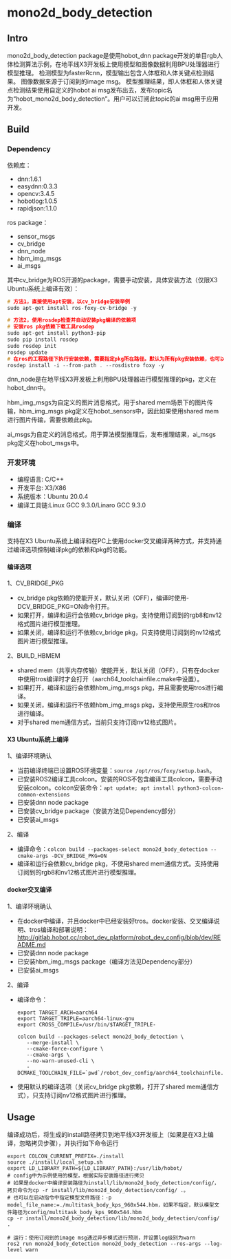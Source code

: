 # mono2d_body_detection

## Intro

mono2d_body_detection package是使用hobot_dnn package开发的单目rgb人体检测算法示例，在地平线X3开发板上使用模型和图像数据利用BPU处理器进行模型推理。
检测模型为fasterRcnn，模型输出包含人体框和人体关键点检测结果。
图像数据来源于订阅到的image msg。
模型推理结果，即人体框和人体关键点检测结果使用自定义的hobot ai msg发布出去，发布topic名为“hobot_mono2d_body_detection”。用户可以订阅此topic的ai msg用于应用开发。

## Build

### Dependency

依赖库：

- dnn:1.6.1
- easydnn:0.3.3
- opencv:3.4.5
- hobotlog:1.0.5
- rapidjson:1.1.0

ros package：

- sensor_msgs
- cv_bridge
- dnn_node
- hbm_img_msgs
- ai_msgs

其中cv_bridge为ROS开源的package，需要手动安装，具体安装方法（仅限X3 Ubuntu系统上编译有效）：

```cpp
# 方法1，直接使用apt安装，以cv_bridge安装举例
sudo apt-get install ros-foxy-cv-bridge -y

# 方法2，使用rosdep检查并自动安装pkg编译的依赖项
# 安装ros pkg依赖下载⼯具rosdep
sudo apt-get install python3-pip
sudo pip install rosdep
sudo rosdep init
rosdep update
# 在ros的⼯程路径下执⾏安装依赖，需要指定pkg所在路径。默认为所有pkg安装依赖，也可以指定为某个pkg安装依赖
rosdep install -i --from-path . --rosdistro foxy -y
```

dnn_node是在地平线X3开发板上利用BPU处理器进行模型推理的pkg，定义在hobot_dnn中。

hbm_img_msgs为自定义的图片消息格式，用于shared mem场景下的图片传输，hbm_img_msgs pkg定义在hobot_sensors中，因此如果使用shared mem进行图片传输，需要依赖此pkg。

ai_msgs为自定义的消息格式，用于算法模型推理后，发布推理结果，ai_msgs pkg定义在hobot_msgs中。

### 开发环境

- 编程语言: C/C++
- 开发平台: X3/X86
- 系统版本：Ubuntu 20.0.4
- 编译工具链:Linux GCC 9.3.0/Linaro GCC 9.3.0

### 编译

支持在X3 Ubuntu系统上编译和在PC上使用docker交叉编译两种方式，并支持通过编译选项控制编译pkg的依赖和pkg的功能。

#### 编译选项

1、CV_BRIDGE_PKG

- cv_bridge pkg依赖的使能开关，默认关闭（OFF），编译时使用-DCV_BRIDGE_PKG=ON命令打开。
- 如果打开，编译和运行会依赖cv_bridge pkg，支持使用订阅到的rgb8和nv12格式图片进行模型推理。
- 如果关闭，编译和运行不依赖cv_bridge pkg，只支持使用订阅到的nv12格式图片进行模型推理。

2、BUILD_HBMEM

- shared mem（共享内存传输）使能开关，默认关闭（OFF），只有在docker中使用tros编译时才会打开（aarch64_toolchainfile.cmake中设置）。
- 如果打开，编译和运行会依赖hbm_img_msgs pkg，并且需要使用tros进行编译。
- 如果关闭，编译和运行不依赖hbm_img_msgs pkg，支持使用原生ros和tros进行编译。
- 对于shared mem通信方式，当前只支持订阅nv12格式图片。

#### X3 Ubuntu系统上编译

1、编译环境确认

- 当前编译终端已设置ROS环境变量：`source /opt/ros/foxy/setup.bash`。
- 已安装ROS2编译工具colcon。安装的ROS不包含编译工具colcon，需要手动安装colcon。colcon安装命令：`apt update; apt install python3-colcon-common-extensions`
- 已安装dnn node package
- 已安装cv_bridge package（安装方法见Dependency部分）
- 已安装ai_msgs

2、编译

- 编译命令：`colcon build --packages-select mono2d_body_detection --cmake-args -DCV_BRIDGE_PKG=ON`
- 编译和运行会依赖cv_bridge pkg，不使用shared mem通信方式。支持使用订阅到的rgb8和nv12格式图片进行模型推理。

#### docker交叉编译

1、编译环境确认

- 在docker中编译，并且docker中已经安装好tros。docker安装、交叉编译说明、tros编译和部署说明：http://gitlab.hobot.cc/robot_dev_platform/robot_dev_config/blob/dev/README.md
- 已安装dnn node package
- 已安装hbm_img_msgs package（编译方法见Dependency部分）
- 已安装ai_msgs

2、编译

- 编译命令： 

  ```
  export TARGET_ARCH=aarch64
  export TARGET_TRIPLE=aarch64-linux-gnu
  export CROSS_COMPILE=/usr/bin/$TARGET_TRIPLE-
  
  colcon build --packages-select mono2d_body_detection \
     --merge-install \
     --cmake-force-configure \
     --cmake-args \
     --no-warn-unused-cli \
     -DCMAKE_TOOLCHAIN_FILE=`pwd`/robot_dev_config/aarch64_toolchainfile.cmake
  ```

- 使用默认的编译选项（关闭cv_bridge pkg依赖，打开了shared mem通信方式），只支持订阅nv12格式图片进行推理。


## Usage

编译成功后，将生成的install路径拷贝到地平线X3开发板上（如果是在X3上编译，忽略拷贝步骤），并执行如下命令运行

```
export COLCON_CURRENT_PREFIX=./install
source ./install/local_setup.sh
export LD_LIBRARY_PATH=${LD_LIBRARY_PATH}:/usr/lib/hobot/
# config中为示例使用的模型，根据实际安装路径进行拷贝
# 如果是docker中编译安装路径为install/lib/mono2d_body_detection/config/，拷贝命令为cp -r install/lib/mono2d_body_detection/config/ .。
# 也可以在启动指令中指定模型文件路径：-p model_file_name:=./multitask_body_kps_960x544.hbm，如果不指定，默认模型文件路径为config/multitask_body_kps_960x544.hbm
cp -r install/mono2d_body_detection/lib/mono2d_body_detection/config/ .

# 运行：使用订阅到的image msg通过异步模式进行预测，并设置log级别为warn
ros2 run mono2d_body_detection mono2d_body_detection --ros-args --log-level warn
```
